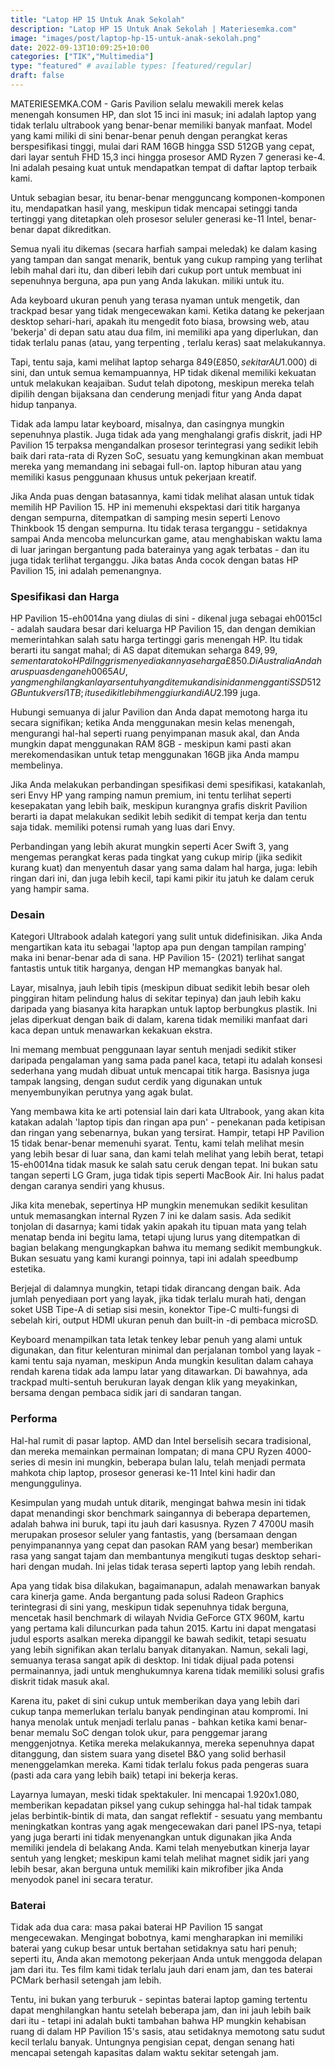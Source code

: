 ```yaml
---
title: "Latop HP 15 Untuk Anak Sekolah"
description: "Latop HP 15 Untuk Anak Sekolah | Materiesemka.com"
image: "images/post/laptop-hp-15-untuk-anak-sekolah.png"
date: 2022-09-13T10:09:25+10:00
categories: ["TIK","Multimedia"]
type: "featured" # available types: [featured/regular]
draft: false
---
```


MATERIESEMKA.COM - Garis Pavilion selalu mewakili merek kelas menengah konsumen HP, dan slot 15 inci ini masuk; ini adalah laptop yang tidak terlalu ultrabook yang benar-benar memiliki banyak manfaat. Model yang kami miliki di sini benar-benar penuh dengan perangkat keras berspesifikasi tinggi, mulai dari RAM 16GB hingga SSD 512GB yang cepat, dari layar sentuh FHD 15,3 inci hingga prosesor AMD Ryzen 7 generasi ke-4. Ini adalah pesaing kuat untuk mendapatkan tempat di daftar laptop terbaik kami.

Untuk sebagian besar, itu benar-benar mengguncang komponen-komponen itu, mendapatkan hasil yang, meskipun tidak mencapai setinggi tanda tertinggi yang ditetapkan oleh prosesor seluler generasi ke-11 Intel, benar-benar dapat dikreditkan.

Semua nyali itu dikemas (secara harfiah sampai meledak) ke dalam kasing yang tampan dan sangat menarik, bentuk yang cukup ramping yang terlihat lebih mahal dari itu, dan diberi lebih dari cukup port untuk membuat ini sepenuhnya berguna, apa pun yang Anda lakukan. miliki untuk itu.

Ada keyboard ukuran penuh yang terasa nyaman untuk mengetik, dan trackpad besar yang tidak mengecewakan kami. Ketika datang ke pekerjaan desktop sehari-hari, apakah itu mengedit foto biasa, browsing web, atau 'bekerja' di depan satu atau dua film, ini memiliki apa yang diperlukan, dan tidak terlalu panas (atau, yang terpenting , terlalu keras) saat melakukannya.

Tapi, tentu saja, kami melihat laptop seharga $849 (£850, sekitar AU$1.000) di sini, dan untuk semua kemampuannya, HP tidak dikenal memiliki kekuatan untuk melakukan keajaiban. Sudut telah dipotong, meskipun mereka telah dipilih dengan bijaksana dan cenderung menjadi fitur yang Anda dapat hidup tanpanya.

Tidak ada lampu latar keyboard, misalnya, dan casingnya mungkin sepenuhnya plastik. Juga tidak ada yang menghalangi grafis diskrit, jadi HP Pavilion 15 terpaksa mengandalkan prosesor terintegrasi yang sedikit lebih baik dari rata-rata di Ryzen SoC, sesuatu yang kemungkinan akan membuat mereka yang memandang ini sebagai full-on. laptop hiburan atau yang memiliki kasus penggunaan khusus untuk pekerjaan kreatif.

Jika Anda puas dengan batasannya, kami tidak melihat alasan untuk tidak memilih HP Pavilion 15. HP ini memenuhi ekspektasi dari titik harganya dengan sempurna, ditempatkan di samping mesin seperti Lenovo Thinkbook 15 dengan sempurna. Itu tidak terasa terganggu - setidaknya sampai Anda mencoba meluncurkan game, atau menghabiskan waktu lama di luar jaringan bergantung pada baterainya yang agak terbatas - dan itu juga tidak terlihat terganggu. Jika batas Anda cocok dengan batas HP Pavilion 15, ini adalah pemenangnya.

### Spesifikasi dan Harga
HP Pavilion 15-eh0014na yang diulas di sini - dikenal juga sebagai eh0015cl - adalah saudara besar dari keluarga HP Pavilion 15, dan dengan demikian memerintahkan salah satu harga tertinggi garis menengah HP. Itu tidak berarti itu sangat mahal; di AS dapat ditemukan seharga $849,99, sementara toko HP di Inggris menyediakannya seharga £850. Di Australia Anda harus puas dengan eh0065AU, yang menghilangkan layar sentuh yang ditemukan di sini dan mengganti SSD 512GB untuk versi 1TB; itu sedikit lebih menggiurkan di AU$2.199 juga.

Hubungi semuanya di jalur Pavilion dan Anda dapat memotong harga itu secara signifikan; ketika Anda menggunakan mesin kelas menengah, mengurangi hal-hal seperti ruang penyimpanan masuk akal, dan Anda mungkin dapat menggunakan RAM 8GB - meskipun kami pasti akan merekomendasikan untuk tetap menggunakan 16GB jika Anda mampu membelinya.

Jika Anda melakukan perbandingan spesifikasi demi spesifikasi, katakanlah, seri Envy HP yang ramping namun premium, ini tentu terlihat seperti kesepakatan yang lebih baik, meskipun kurangnya grafis diskrit Pavilion berarti ia dapat melakukan sedikit lebih sedikit di tempat kerja dan tentu saja tidak. memiliki potensi rumah yang luas dari Envy.

Perbandingan yang lebih akurat mungkin seperti Acer Swift 3, yang mengemas perangkat keras pada tingkat yang cukup mirip (jika sedikit kurang kuat) dan menyentuh dasar yang sama dalam hal harga, juga: lebih ringan dari ini, dan juga lebih kecil, tapi kami pikir itu jatuh ke dalam ceruk yang hampir sama.

### Desain
Kategori Ultrabook adalah kategori yang sulit untuk didefinisikan. Jika Anda mengartikan kata itu sebagai 'laptop apa pun dengan tampilan ramping' maka ini benar-benar ada di sana. HP Pavilion 15- (2021) terlihat sangat fantastis untuk titik harganya, dengan HP memangkas banyak hal.

Layar, misalnya, jauh lebih tipis (meskipun dibuat sedikit lebih besar oleh pinggiran hitam pelindung halus di sekitar tepinya) dan jauh lebih kaku daripada yang biasanya kita harapkan untuk laptop berbungkus plastik. Ini jelas diperkuat dengan baik di dalam, karena tidak memiliki manfaat dari kaca depan untuk menawarkan kekakuan ekstra.

Ini memang membuat penggunaan layar sentuh menjadi sedikit stiker daripada pengalaman yang sama pada panel kaca, tetapi itu adalah konsesi sederhana yang mudah dibuat untuk mencapai titik harga. Basisnya juga tampak langsing, dengan sudut cerdik yang digunakan untuk menyembunyikan perutnya yang agak bulat.

Yang membawa kita ke arti potensial lain dari kata Ultrabook, yang akan kita katakan adalah 'laptop tipis dan ringan apa pun' - penekanan pada ketipisan dan ringan yang sebenarnya, bukan yang tersirat. Hampir, tetapi HP Pavilion 15 tidak benar-benar memenuhi syarat. Tentu, kami telah melihat mesin yang lebih besar di luar sana, dan kami telah melihat yang lebih berat, tetapi 15-eh0014na tidak masuk ke salah satu ceruk dengan tepat. Ini bukan satu tangan seperti LG Gram, juga tidak tipis seperti MacBook Air. Ini halus padat dengan caranya sendiri yang khusus.

Jika kita menebak, sepertinya HP mungkin menemukan sedikit kesulitan untuk memasangkan internal Ryzen 7 ini ke dalam sasis. Ada sedikit tonjolan di dasarnya; kami tidak yakin apakah itu tipuan mata yang telah menatap benda ini begitu lama, tetapi ujung lurus yang ditempatkan di bagian belakang mengungkapkan bahwa itu memang sedikit membungkuk. Bukan sesuatu yang kami kurangi poinnya, tapi ini adalah speedbump estetika.

Berjejal di dalamnya mungkin, tetapi tidak dirancang dengan baik. Ada jumlah penyediaan port yang layak, jika tidak terlalu murah hati, dengan soket USB Tipe-A di setiap sisi mesin, konektor Tipe-C multi-fungsi di sebelah kiri, output HDMI ukuran penuh dan built-in -di pembaca microSD.

Keyboard menampilkan tata letak tenkey lebar penuh yang alami untuk digunakan, dan fitur kelenturan minimal dan perjalanan tombol yang layak - kami tentu saja nyaman, meskipun Anda mungkin kesulitan dalam cahaya rendah karena tidak ada lampu latar yang ditawarkan. Di bawahnya, ada trackpad multi-sentuh berukuran layak dengan klik yang meyakinkan, bersama dengan pembaca sidik jari di sandaran tangan.

### Performa
Hal-hal rumit di pasar laptop. AMD dan Intel berselisih secara tradisional, dan mereka memainkan permainan lompatan; di mana CPU Ryzen 4000-series di mesin ini mungkin, beberapa bulan lalu, telah menjadi permata mahkota chip laptop, prosesor generasi ke-11 Intel kini hadir dan mengunggulinya.

Kesimpulan yang mudah untuk ditarik, mengingat bahwa mesin ini tidak dapat menandingi skor benchmark saingannya di beberapa departemen, adalah bahwa ini buruk, tapi itu jauh dari kasusnya. Ryzen 7 4700U masih merupakan prosesor seluler yang fantastis, yang (bersamaan dengan penyimpanannya yang cepat dan pasokan RAM yang besar) memberikan rasa yang sangat tajam dan membantunya mengikuti tugas desktop sehari-hari dengan mudah. Ini jelas tidak terasa seperti laptop yang lebih rendah.

Apa yang tidak bisa dilakukan, bagaimanapun, adalah menawarkan banyak cara kinerja game. Anda bergantung pada solusi Radeon Graphics terintegrasi di sini yang, meskipun tidak sepenuhnya tidak berguna, mencetak hasil benchmark di wilayah Nvidia GeForce GTX 960M, kartu yang pertama kali diluncurkan pada tahun 2015. Kartu ini dapat mengatasi judul esports asalkan mereka dipanggil ke bawah sedikit, tetapi sesuatu yang lebih signifikan akan terlalu banyak ditanyakan. Namun, sekali lagi, semuanya terasa sangat apik di desktop. Ini tidak dijual pada potensi permainannya, jadi untuk menghukumnya karena tidak memiliki solusi grafis diskrit tidak masuk akal.

Karena itu, paket di sini cukup untuk memberikan daya yang lebih dari cukup tanpa memerlukan terlalu banyak pendinginan atau kompromi. Ini hanya menolak untuk menjadi terlalu panas - bahkan ketika kami benar-benar memalu SoC dengan tolok ukur, para penggemar jarang menggenjotnya. Ketika mereka melakukannya, mereka sepenuhnya dapat ditanggung, dan sistem suara yang disetel B&O yang solid berhasil menenggelamkan mereka. Kami tidak terlalu fokus pada pengeras suara (pasti ada cara yang lebih baik) tetapi ini bekerja keras.

Layarnya lumayan, meski tidak spektakuler. Ini mencapai 1.920x1.080, memberikan kepadatan piksel yang cukup sehingga hal-hal tidak tampak jelas berbintik-bintik di mata, dan sangat reflektif - sesuatu yang membantu meningkatkan kontras yang agak mengecewakan dari panel IPS-nya, tetapi yang juga berarti ini tidak menyenangkan untuk digunakan jika Anda memiliki jendela di belakang Anda. Kami telah menyebutkan kinerja layar sentuh yang lengket; meskipun kami telah melihat magnet sidik jari yang lebih besar, akan berguna untuk memiliki kain mikrofiber jika Anda menyodok panel ini secara teratur.

### Baterai
Tidak ada dua cara: masa pakai baterai HP Pavilion 15 sangat mengecewakan. Mengingat bobotnya, kami mengharapkan ini memiliki baterai yang cukup besar untuk bertahan setidaknya satu hari penuh; seperti itu, Anda akan memotong pekerjaan Anda untuk menggoda delapan jam dari itu. Tes film kami tidak terlalu jauh dari enam jam, dan tes baterai PCMark berhasil setengah jam lebih.

Tentu, ini bukan yang terburuk - sepintas baterai laptop gaming tertentu dapat menghilangkan hantu setelah beberapa jam, dan ini jauh lebih baik dari itu - tetapi ini adalah bukti tambahan bahwa HP mungkin kehabisan ruang di dalam HP Pavilion 15's sasis, atau setidaknya memotong satu sudut kecil terlalu banyak. Untungnya pengisian cepat, dengan senang hati mencapai setengah kapasitas dalam waktu sekitar setengah jam.